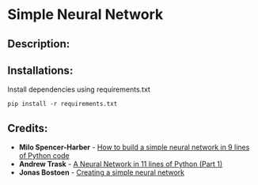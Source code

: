 # Simple Neural Network
## Description: 

## Installations:
Install dependencies using requirements.txt

`pip install -r requirements.txt`

## Credits:
* **Milo Spencer-Harber** - [How to build a simple neural network in 9 lines of Python code](https://medium.com/technology-invention-and-more/how-to-build-a-simple-neural-network-in-9-lines-of-python-code-cc8f23647ca1)
* **Andrew Trask** - [A Neural Network in 11 lines of Python (Part 1)](https://iamtrask.github.io/2015/07/12/basic-python-network/)
* **Jonas Bostoen** - [Creating a simple neural network](https://github.com/jonasbostoen/simple-neural-network)
